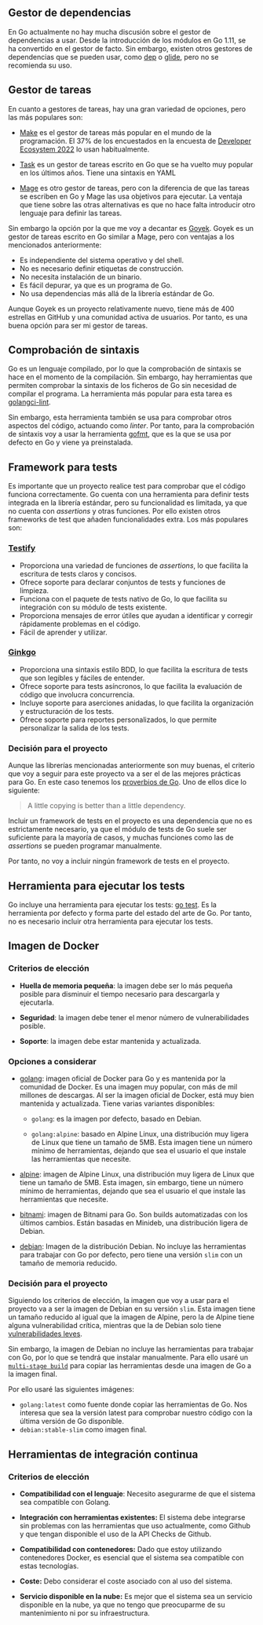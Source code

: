 ## Gestor de dependencias

En Go actualmente no hay mucha discusión sobre el gestor de dependencias a usar.
Desde la introducción de los módulos en Go 1.11, se ha convertido en el gestor
de facto. Sin embargo, existen otros gestores de dependencias que se pueden
usar, como [dep](https://github.com/golang/dep) o
[glide](https://github.com/Masterminds/glide), pero no se recomienda su uso.

## Gestor de tareas

En cuanto a gestores de tareas, hay una gran variedad de opciones, pero las más
populares son:

- [Make](https://www.gnu.org/software/make/) es el gestor de tareas más popular
  en el mundo de la programación. El 37% de los encuestados en la encuesta de
  [Developer Ecosystem 2022](https://www.jetbrains.com/lp/devecosystem-2022/go/)
  lo usan habitualmente.

- [Task](https://taskfile.dev/#/) es un gestor de tareas escrito en Go que se ha
  vuelto muy popular en los últimos años. Tiene una sintaxis en YAML

- [Mage](https://github.com/magefile/mage) es otro gestor de tareas, pero con la
  diferencia de que las tareas se escriben en Go y Mage las usa objetivos para
  ejecutar. La ventaja que tiene sobre las otras alternativas es que no hace
  falta introducir otro lenguaje para definir las tareas.

Sin embargo la opción por la que me voy a decantar es
[Goyek](https://github.com/goyek/goyek). Goyek es un gestor de tareas escrito en
Go similar a Mage, pero con ventajas a los mencionados anteriormente:

- Es independiente del sistema operativo y del shell.
- No es necesario definir etiquetas de construcción.
- No necesita instalación de un binario.
- Es fácil depurar, ya que es un programa de Go.
- No usa dependencias más allá de la librería estándar de Go.

Aunque Goyek es un proyecto relativamente nuevo, tiene más de 400 estrellas en
GitHub y una comunidad activa de usuarios. Por tanto, es una buena opción para
ser mi gestor de tareas.

## Comprobación de sintaxis

Go es un lenguaje compilado, por lo que la comprobación de sintaxis se hace en
el momento de la compilación. Sin embargo, hay herramientas que permiten
comprobar la sintaxis de los ficheros de Go sin necesidad de compilar el
programa. La herramienta más popular para esta tarea es
[golangci-lint](https://golangci-lint.run/).

Sin embargo, esta herramienta también se usa para comprobar otros aspectos del
código, actuando como *linter*. Por tanto, para la comprobación de sintaxis voy
a usar la herramienta [gofmt](https://golang.org/cmd/gofmt/), que es la que se
usa por defecto en Go y viene ya preinstalada.

## Framework para tests

Es importante que un proyecto realice test para comprobar que el código funciona
correctamente. Go cuenta con una herramienta para definir tests integrada en la
librería estándar, pero su funcionalidad es limitada, ya que no cuenta con
*assertions* y otras funciones. Por ello existen otros frameworks de test que
añaden funcionalidades extra. Los más populares son:

### [Testify](https://github.com/stretchr/testify)

- Proporciona una variedad de funciones de *assertions*, lo que facilita la
  escritura de tests claros y concisos.
- Ofrece soporte para declarar conjuntos de tests y funciones de limpieza.
- Funciona con el paquete de tests nativo de Go, lo que facilita su integración
  con su módulo de tests existente.
- Proporciona mensajes de error útiles que ayudan a identificar y corregir
  rápidamente problemas en el código.
- Fácil de aprender y utilizar.

### [Ginkgo](https://github.com/onsi/ginkgo)

- Proporciona una sintaxis estilo BDD, lo que facilita la escritura de tests que
  son legibles y fáciles de entender.
- Ofrece soporte para tests asíncronos, lo que facilita la evaluación de código
  que involucra concurrencia.
- Incluye soporte para aserciones anidadas, lo que facilita la organización y
  estructuración de los tests.
- Ofrece soporte para reportes personalizados, lo que permite personalizar la
  salida de los tests.

### Decisión para el proyecto

Aunque las librerías mencionadas anteriormente son muy buenas, el criterio que
voy a seguir para este proyecto va a ser el de las mejores prácticas para Go. En
este caso tenemos los [proverbios de Go](https://go-proverbs.github.io). Uno de
ellos dice lo siguiente:

> A little copying is better than a little dependency.

Incluir un framework de tests en el proyecto es una dependencia que no es
estrictamente necesario, ya que el módulo de tests de Go suele ser suficiente
para la mayoría de casos, y muchas funciones como las de *assertions* se pueden
programar manualmente.

Por tanto, no voy a incluir ningún framework de tests en el proyecto.

## Herramienta para ejecutar los tests

Go incluye una herramienta para ejecutar los tests:
[go test](https://pkg.go.dev/cmd/go/internal/test). Es la herramienta por
defecto y forma parte del estado del arte de Go. Por tanto, no es necesario
incluir otra herramienta para ejecutar los tests.

## Imagen de Docker

### Criterios de elección

- **Huella de memoria pequeña**: la imagen debe ser lo más pequeña posible para
  disminuir el tiempo necesario para descargarla y ejecutarla.

- **Seguridad**: la imagen debe tener el menor número de vulnerabilidades
  posible.

- **Soporte**: la imagen debe estar mantenida y actualizada.

### Opciones a considerar

- [golang](https://hub.docker.com/_/golang): imagen oficial de Docker para Go y
  es mantenida por la comunidad de Docker. Es una imagen muy popular, con más de
  mil millones de descargas. Al ser la imagen oficial de Docker, está muy bien
  mantenida y actualizada. Tiene varias variantes disponibles:

  - `golang`: es la imagen por defecto, basado en Debian.

  - `golang:alpine`: basado en Alpine Linux, una distribución muy ligera de
    Linux que tiene un tamaño de 5MB. Esta imagen tiene un número mínimo de
    herramientas, dejando que sea el usuario el que instale las herramientas que
    necesite.

- [alpine](https://hub.docker.com/_/alpine): imagen de Alpine Linux, una
  distribución muy ligera de Linux que tiene un tamaño de 5MB. Esta imagen, sin
  embargo, tiene un número mínimo de herramientas, dejando que sea el usuario el
  que instale las herramientas que necesite.

- [bitnami](https://hub.docker.com/r/bitnami/golang): imagen de Bitnami para Go.
  Son builds automatizadas con los últimos cambios. Están basadas en Minideb,
  una distribución ligera de Debian.

- [debian](https://hub.docker.com/_/debian): Imagen de la distribución Debian.
  No incluye las herramientas para trabajar con Go por defecto, pero tiene una
  versión `slim` con un tamaño de memoria reducido.

### Decisión para el proyecto

Siguiendo los criterios de elección, la imagen que voy a usar para el proyecto
va a ser la imagen de Debian en su versión `slim`. Esta imagen tiene un tamaño
reducido al igual que la imagen de Alpine, pero la de Alpine tiene alguna
vulnerabilidad crítica, mientras que la de Debian solo tiene
[vulnerabilidades leves](https://hub.docker.com/_/debian/tags?page=1&name=stable-slim).

Sin embargo, la imagen de Debian no incluye las herramientas para trabajar con
Go, por lo que se tendrá que instalar manualmente. Para ello usaré un
[`multi-stage build`](https://docs.docker.com/build/building/multi-stage/) para
copiar las herramientas desde una imagen de Go a la imagen final.

Por ello usaré las siguientes imágenes:

- `golang:latest` como fuente donde copiar las herramientas de Go. Nos interesa
  que sea la versión latest para comprobar nuestro código con la última versión
  de Go disponible.
- `debian:stable-slim` como imagen final.

## Herramientas de integración continua

### Criterios de elección

- **Compatibilidad con el lenguaje**: Necesito asegurarme de que el sistema sea
  compatible con Golang.

- **Integración con herramientas existentes:** El sistema debe integrarse sin
  problemas con las herramientas que uso actualmente, como Github y que tengan
  disponible el uso de la API Checks de Github.

- **Compatibilidad con contenedores:** Dado que estoy utilizando contenedores
  Docker, es esencial que el sistema sea compatible con estas tecnologías.

- **Coste:** Debo considerar el coste asociado con al uso del sistema.

- **Servicio disponible en la nube:** Es mejor que el sistema sea un servicio
  disponible en la nube, ya que no tengo que preocuparme de su mantenimiento ni
  por su infraestructura.
